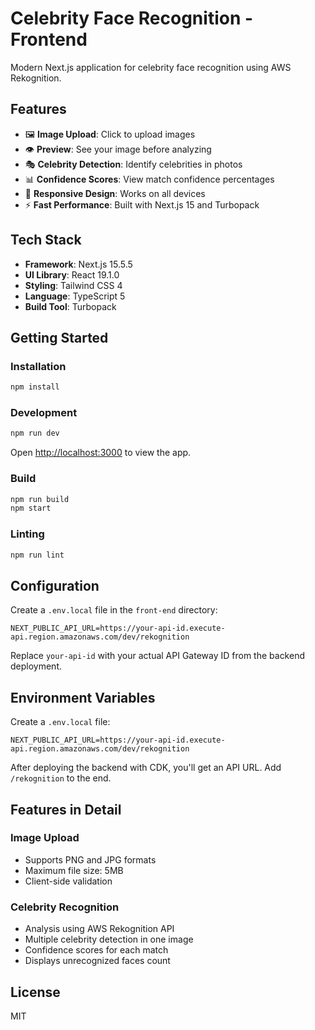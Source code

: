 # Celebrity Face Recognition - Frontend

Modern Next.js application for celebrity face recognition using AWS Rekognition.

## Features

- 🖼️ **Image Upload**: Click to upload images
- 👁️ **Preview**: See your image before analyzing
- 🎭 **Celebrity Detection**: Identify celebrities in photos
- 📊 **Confidence Scores**: View match confidence percentages
- 📱 **Responsive Design**: Works on all devices
- ⚡ **Fast Performance**: Built with Next.js 15 and Turbopack

## Tech Stack

- **Framework**: Next.js 15.5.5
- **UI Library**: React 19.1.0
- **Styling**: Tailwind CSS 4
- **Language**: TypeScript 5
- **Build Tool**: Turbopack

## Getting Started

### Installation

```bash
npm install
```

### Development

```bash
npm run dev
```

Open [http://localhost:3000](http://localhost:3000) to view the app.

### Build

```bash
npm run build
npm start
```

### Linting

```bash
npm run lint
```

## Configuration

Create a `.env.local` file in the `front-end` directory:

```env
NEXT_PUBLIC_API_URL=https://your-api-id.execute-api.region.amazonaws.com/dev/rekognition
```

Replace `your-api-id` with your actual API Gateway ID from the backend deployment.

## Environment Variables

Create a `.env.local` file:

```env
NEXT_PUBLIC_API_URL=https://your-api-id.execute-api.region.amazonaws.com/dev/rekognition
```

After deploying the backend with CDK, you'll get an API URL. Add `/rekognition` to the end.

## Features in Detail

### Image Upload
- Supports PNG and JPG formats
- Maximum file size: 5MB
- Client-side validation

### Celebrity Recognition
- Analysis using AWS Rekognition API
- Multiple celebrity detection in one image
- Confidence scores for each match
- Displays unrecognized faces count

## License

MIT
